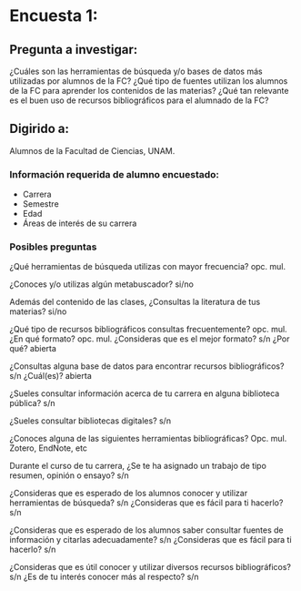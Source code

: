 # Encuesta 1: 
## Pregunta a investigar: 
¿Cuáles son las herramientas de búsqueda y/o bases de datos más utilizadas por alumnos de la FC? ¿Qué tipo de fuentes utilizan los alumnos de la FC para aprender los contenidos de las materias? ¿Qué tan relevante es el buen uso de recursos bibliográficos para el alumnado de la FC?

## Digirido a:
Alumnos de la Facultad de Ciencias, UNAM.

### Información requerida de alumno encuestado:
-	Carrera
-	Semestre
-	Edad
-	Áreas de interés de su carrera

### Posibles preguntas 
¿Qué herramientas de búsqueda utilizas con mayor frecuencia? opc. mul.

¿Conoces y/o utilizas algún metabuscador? si/no

Además del contenido de las clases, ¿Consultas la literatura de tus materias? si/no

¿Qué tipo de recursos bibliográficos consultas frecuentemente? opc. mul. ¿En qué formato? opc. mul. ¿Consideras que es el mejor formato? s/n ¿Por qué? abierta

¿Consultas alguna base de datos para encontrar recursos bibliográficos? s/n ¿Cuál(es)? abierta

¿Sueles consultar información acerca de tu carrera en alguna biblioteca pública? s/n

¿Sueles consultar bibliotecas digitales? s/n

¿Conoces alguna de las siguientes herramientas bibliográficas? Opc. mul. Zotero, EndNote, etc

Durante el curso de tu carrera, ¿Se te ha asignado un trabajo de tipo resumen, opinión o ensayo? s/n

¿Consideras que es esperado de los alumnos conocer y utilizar herramientas de búsqueda? s/n ¿Consideras que es fácil para ti hacerlo? s/n

¿Consideras que es esperado de los alumnos saber consultar fuentes de información y citarlas adecuadamente? s/n ¿Consideras que es fácil para ti hacerlo? s/n

¿Consideras que es útil conocer y utilizar diversos recursos bibliográficos? s/n ¿Es de tu interés conocer más al respecto? s/n
